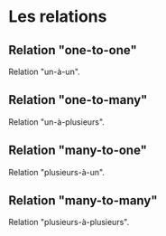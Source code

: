 # Les relations

## Relation "one-to-one"

Relation "un-à-un".

## Relation "one-to-many"

Relation "un-à-plusieurs".

## Relation "many-to-one"

Relation "plusieurs-à-un".

## Relation "many-to-many"

Relation "plusieurs-à-plusieurs".
